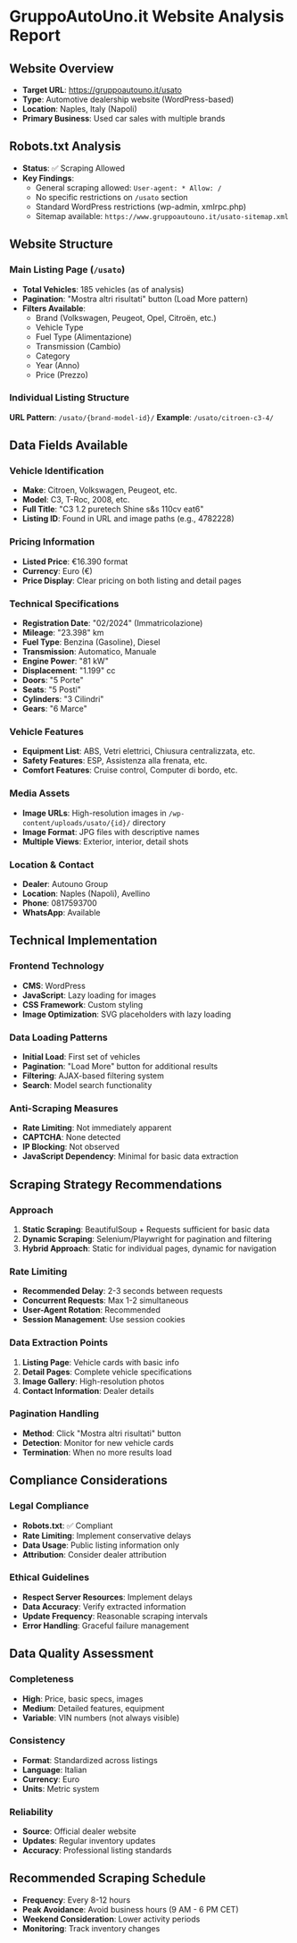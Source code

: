 # GruppoAutoUno.it Website Analysis Report

## Website Overview
- **Target URL**: https://gruppoautouno.it/usato
- **Type**: Automotive dealership website (WordPress-based)
- **Location**: Naples, Italy (Napoli)
- **Primary Business**: Used car sales with multiple brands

## Robots.txt Analysis
- **Status**: ✅ Scraping Allowed
- **Key Findings**:
  - General scraping allowed: `User-agent: * Allow: /`
  - No specific restrictions on `/usato` section
  - Standard WordPress restrictions (wp-admin, xmlrpc.php)
  - Sitemap available: `https://www.gruppoautouno.it/usato-sitemap.xml`

## Website Structure

### Main Listing Page (`/usato`)
- **Total Vehicles**: 185 vehicles (as of analysis)
- **Pagination**: "Mostra altri risultati" button (Load More pattern)
- **Filters Available**:
  - Brand (Volkswagen, Peugeot, Opel, Citroën, etc.)
  - Vehicle Type
  - Fuel Type (Alimentazione)
  - Transmission (Cambio)
  - Category
  - Year (Anno)
  - Price (Prezzo)

### Individual Listing Structure
**URL Pattern**: `/usato/{brand-model-id}/`
**Example**: `/usato/citroen-c3-4/`

## Data Fields Available

### Vehicle Identification
- **Make**: Citroen, Volkswagen, Peugeot, etc.
- **Model**: C3, T-Roc, 2008, etc.
- **Full Title**: "C3 1.2 puretech Shine s&s 110cv eat6"
- **Listing ID**: Found in URL and image paths (e.g., 4782228)

### Pricing Information
- **Listed Price**: €16.390 format
- **Currency**: Euro (€)
- **Price Display**: Clear pricing on both listing and detail pages

### Technical Specifications
- **Registration Date**: "02/2024" (Immatricolazione)
- **Mileage**: "23.398" km
- **Fuel Type**: Benzina (Gasoline), Diesel
- **Transmission**: Automatico, Manuale
- **Engine Power**: "81 kW"
- **Displacement**: "1.199" cc
- **Doors**: "5 Porte"
- **Seats**: "5 Posti"
- **Cylinders**: "3 Cilindri"
- **Gears**: "6 Marce"

### Vehicle Features
- **Equipment List**: ABS, Vetri elettrici, Chiusura centralizzata, etc.
- **Safety Features**: ESP, Assistenza alla frenata, etc.
- **Comfort Features**: Cruise control, Computer di bordo, etc.

### Media Assets
- **Image URLs**: High-resolution images in `/wp-content/uploads/usato/{id}/` directory
- **Image Format**: JPG files with descriptive names
- **Multiple Views**: Exterior, interior, detail shots

### Location & Contact
- **Dealer**: Autouno Group
- **Location**: Naples (Napoli), Avellino
- **Phone**: 0817593700
- **WhatsApp**: Available

## Technical Implementation

### Frontend Technology
- **CMS**: WordPress
- **JavaScript**: Lazy loading for images
- **CSS Framework**: Custom styling
- **Image Optimization**: SVG placeholders with lazy loading

### Data Loading Patterns
- **Initial Load**: First set of vehicles
- **Pagination**: "Load More" button for additional results
- **Filtering**: AJAX-based filtering system
- **Search**: Model search functionality

### Anti-Scraping Measures
- **Rate Limiting**: Not immediately apparent
- **CAPTCHA**: None detected
- **IP Blocking**: Not observed
- **JavaScript Dependency**: Minimal for basic data extraction

## Scraping Strategy Recommendations

### Approach
1. **Static Scraping**: BeautifulSoup + Requests sufficient for basic data
2. **Dynamic Scraping**: Selenium/Playwright for pagination and filtering
3. **Hybrid Approach**: Static for individual pages, dynamic for navigation

### Rate Limiting
- **Recommended Delay**: 2-3 seconds between requests
- **Concurrent Requests**: Max 1-2 simultaneous
- **User-Agent Rotation**: Recommended
- **Session Management**: Use session cookies

### Data Extraction Points
1. **Listing Page**: Vehicle cards with basic info
2. **Detail Pages**: Complete vehicle specifications
3. **Image Gallery**: High-resolution photos
4. **Contact Information**: Dealer details

### Pagination Handling
- **Method**: Click "Mostra altri risultati" button
- **Detection**: Monitor for new vehicle cards
- **Termination**: When no more results load

## Compliance Considerations

### Legal Compliance
- **Robots.txt**: ✅ Compliant
- **Rate Limiting**: Implement conservative delays
- **Data Usage**: Public listing information only
- **Attribution**: Consider dealer attribution

### Ethical Guidelines
- **Respect Server Resources**: Implement delays
- **Data Accuracy**: Verify extracted information
- **Update Frequency**: Reasonable scraping intervals
- **Error Handling**: Graceful failure management

## Data Quality Assessment

### Completeness
- **High**: Price, basic specs, images
- **Medium**: Detailed features, equipment
- **Variable**: VIN numbers (not always visible)

### Consistency
- **Format**: Standardized across listings
- **Language**: Italian
- **Currency**: Euro
- **Units**: Metric system

### Reliability
- **Source**: Official dealer website
- **Updates**: Regular inventory updates
- **Accuracy**: Professional listing standards

## Recommended Scraping Schedule
- **Frequency**: Every 8-12 hours
- **Peak Avoidance**: Avoid business hours (9 AM - 6 PM CET)
- **Weekend Consideration**: Lower activity periods
- **Monitoring**: Track inventory changes
